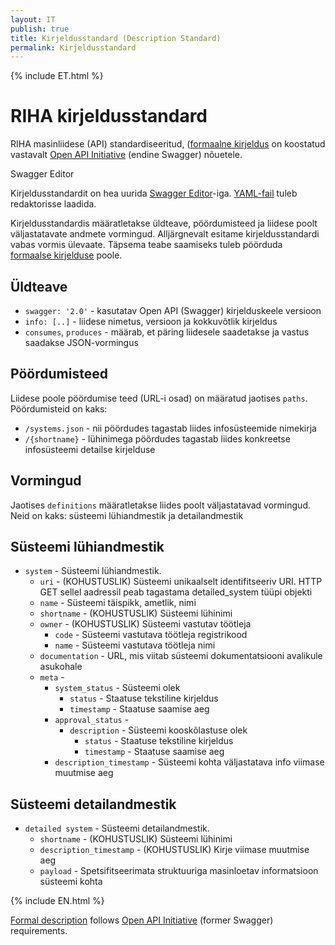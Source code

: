 ```yaml
---
layout: IT
publish: true
title: Kirjeldusstandard (Description Standard)
permalink: Kirjeldusstandard
---
```


{% include ET.html %}

# RIHA kirjeldusstandard

RIHA masinliidese (API) standardiseeritud, ([formaalne kirjeldus](https://github.com/e-gov/RIHA-API/blob/master/RIHA-API.yaml) on koostatud vastavalt [Open API Initiative](https://www.openapis.org/) (endine Swagger) nõuetele.

<div class='block__note'>
  <p class='block__note--heading'>Swagger Editor</p>
  <p>
    Kirjeldusstandardit on hea uurida <a href='http://editor.swagger.io/#/'>Swagger Editor</a>-iga. <a href='https://raw.githubusercontent.com/e-gov/RIHA-API/master/RIHA-API.yaml'>YAML-fail</a> tuleb redaktorisse laadida.
  </p>
</div>

Kirjeldusstandardis määratletakse üldteave, pöördumisteed ja liidese poolt väljastatavate andmete vormingud. Alljärgnevalt esitame kirjeldusstandardi vabas vormis ülevaate. Täpsema teabe saamiseks tuleb pöörduda [formaalse kirjelduse](https://github.com/e-gov/RIHA-API/blob/master/RIHA-API.yaml) poole.

## Üldteave

- `swagger: '2.0'` - kasutatav Open API (Swagger) kirjelduskeele versioon
- `info: [..]` - liidese nimetus, versioon ja kokkuvõtlik kirjeldus
- `consumes`, `produces` - määrab, et päring liidesele saadetakse ja vastus saadakse JSON-vormingus

## Pöördumisteed

Liidese poole pöördumise teed (URL-i osad) on määratud jaotises `paths`. Pöördumisteid on kaks:

- `/systems.json` - nii pöördudes tagastab liides infosüsteemide nimekirja
- `/{shortname}` - lühinimega pöördudes tagastab liides konkreetse infosüsteemi detailse kirjelduse

## Vormingud

Jaotises `definitions` määratletakse liides poolt väljastatavad vormingud. Neid on kaks: süsteemi lühiandmestik ja detailandmestik

## Süsteemi lühiandmestik

- `system` - Süsteemi lühiandmestik. 
  - `uri` - (KOHUSTUSLIK) Süsteemi unikaalselt identifitseeriv URI. HTTP GET sellel aadressil peab tagastama detailed_system tüüpi objekti
  - `name` - Süsteemi täispikk, ametlik, nimi
  - `shortname` - (KOHUSTUSLIK) Süsteemi lühinimi
  - `owner` - (KOHUSTUSLIK) Süsteemi vastutav töötleja
    - `code` - Süsteemi vastutava töötleja registrikood
    - `name` - Süsteemi vastutava töötleja nimi
  - `documentation` - URL, mis viitab süsteemi dokumentatsiooni avalikule asukohale
  - `meta` - 
    - `system_status` - Süsteemi olek
      - `status` - Staatuse tekstiline kirjeldus
      - `timestamp` - Staatuse saamise aeg
    - `approval_status` - 
      - `description` - Süsteemi kooskõlastuse olek
        - `status` - Staatuse tekstiline kirjeldus
        - `timestamp` - Staatuse saamise aeg
    - `description_timestamp` - Süsteemi kohta väljastatava info viimase muutmise aeg
             
## Süsteemi detailandmestik

- `detailed system` - Süsteemi detailandmestik. 
  - `shortname` - (KOHUSTUSLIK) Süsteemi lühinimi
  - `description_timestamp` - (KOHUSTUSLIK) Kirje viimase muutmise aeg
  - `payload` - Spetsifitseerimata struktuuriga masinloetav informatsioon süsteemi kohta


{% include EN.html %}

[Formal description](https://github.com/e-gov/RIHA-API/blob/master/RIHA-API.yaml) follows [Open API Initiative](https://www.openapis.org/) (former Swagger) requirements.